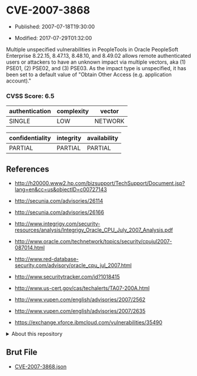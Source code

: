 # CVE-2007-3868

- Published: 2007-07-18T19:30:00

- Modified: 2017-07-29T01:32:00

Multiple unspecified vulnerabilities in PeopleTools in Oracle PeopleSoft Enterprise 8.22.15, 8.47.13, 8.48.10, and 8.49.02 allows remote authenticated users or attackers to have an unknown impact via multiple vectors, aka (1) PSE01, (2) PSE02, and (3) PSE03. As the impact type is unspecified, it has been set to a default value of "Obtain Other Access (e.g. application account)."

### CVSS Score: **6.5**

| authentication | complexity | vector |
| --- | --- | --- |
| SINGLE | LOW | NETWORK |

| confidentiality | integrity | availability |
| --- | --- | --- |
| PARTIAL | PARTIAL | PARTIAL |

## References

* http://h20000.www2.hp.com/bizsupport/TechSupport/Document.jsp?lang=en&cc=us&objectID=c00727143

* http://secunia.com/advisories/26114

* http://secunia.com/advisories/26166

* http://www.integrigy.com/security-resources/analysis/Integrigy_Oracle_CPU_July_2007_Analysis.pdf

* http://www.oracle.com/technetwork/topics/security/cpujul2007-087014.html

* http://www.red-database-security.com/advisory/oracle_cpu_jul_2007.html

* http://www.securitytracker.com/id?1018415

* http://www.us-cert.gov/cas/techalerts/TA07-200A.html

* http://www.vupen.com/english/advisories/2007/2562

* http://www.vupen.com/english/advisories/2007/2635

* https://exchange.xforce.ibmcloud.com/vulnerabilities/35490

<details>
<summary>About this repository</summary> 

  This repository is part of the project [Live Hack CVE](https://github.com/Live-Hack-CVE). Main website can be found [www.live-hack.org](https://www.live-hack.org) 
  
  Made by [Sn0wAlice](https://github.com/Sn0wAlice) for the people that care about security and need to have a feed of the latest CVEs. Hope you enjoy it, don't forget to star the repo and follow me on [Twitter](https://twitter.com/Sn0wAlice) and [Github](https://github.com/Sn0wAlice). And that is my [personnal website](https://www.alice-snow.me/)

  - [Home Page](https://github.com/Live-Hack-CVE)
  - [Framework](https://github.com/Live-Hack-CVE/cve-framework)
  - [CVE database](https://github.com/Live-Hack-CVE/full_database)
  - [Changelog](https://github.com/Live-Hack-CVE/Changelog)
</details>

## Brut File

* [CVE-2007-3868.json](https://raw.githubusercontent.com/Live-Hack-CVE/full_database/main/cves/2007/CVE-2007-3868.json)

